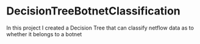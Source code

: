 # DecisionTreeBotnetClassification
In this project I created a Decision Tree that can classify netflow data as to whether it belongs to a botnet

